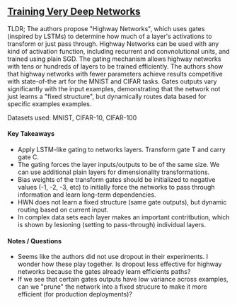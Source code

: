 ## [Training Very Deep Networks](http://arxiv.org/abs/1507.06228)

TLDR; The authors propose "Highway Networks", which uses gates (inspired by LSTMs) to determine how much of a layer's activations to transform or just pass through. Highway Networks can be used with any kind of activation function, including recurrent and convnolutional units, and trained using plain SGD. The gating mechanism allows highway networks with tens or hundreds of layers to be trained efficiently. The authors show that highway networks with fewer parameters achieve results competitive with state-of-the art for the MNIST and CIFAR tasks. Gates outputs vary significantly with the input examples, demonstrating that the network not just learns a "fixed structure", but dynamically routes data based for specific examples examples.

Datasets used: MNIST, CIFAR-10, CIFAR-100


#### Key Takeaways

- Apply LSTM-like gating to networks layers. Transform gate T and carry gate C.
- The gating forces the layer inputs/outputs to be of the same size. We can use additional plain layers for dimensionality transformations.
- Bias weights of the transform gates should be initialized to negative values (-1, -2, -3, etc) to initially force the networks to pass through information and learn long-term dependencies.
- HWN does not learn a fixed structure (same gate outputs), but dynamic routing based on current input.
- In complex data sets each layer makes an important contritbution, which is shown by lesioning (setting to pass-through) individual layers.


#### Notes / Questions

- Seems like the authors did not use dropout in their experiments. I wonder how these play together. Is dropout less effective for highway networks because the gates already learn efficients paths?
- If we see that certain gates outputs have low variance across examples, can we "prune" the network into a fixed strucure to make it more efficient (for production deployments)?